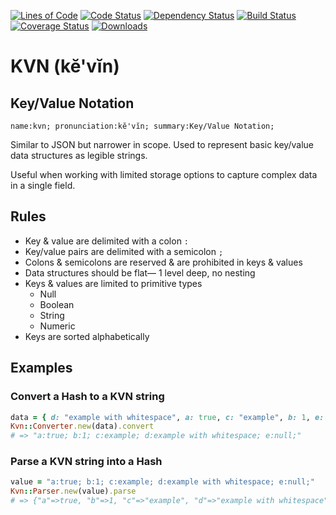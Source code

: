 [![Lines of Code](http://img.shields.io/badge/lines_of_code-147-brightgreen.svg?style=flat)](http://blog.codinghorror.com/the-best-code-is-no-code-at-all/)
[![Code Status](http://img.shields.io/codeclimate/github/hopsoft/kvn.svg?style=flat)](https://codeclimate.com/github/hopsoft/kvn)
[![Dependency Status](http://img.shields.io/gemnasium/hopsoft/kvn.svg?style=flat)](https://gemnasium.com/hopsoft/kvn)
[![Build Status](http://img.shields.io/travis/hopsoft/kvn.svg?style=flat)](https://travis-ci.org/hopsoft/kvn)
[![Coverage Status](https://img.shields.io/coveralls/hopsoft/kvn.svg?style=flat)](https://coveralls.io/r/hopsoft/kvn?branch=master)
[![Downloads](http://img.shields.io/gem/dt/kvn.svg?style=flat)](http://rubygems.org/gems/kvn)

# KVN (kĕ'vĭn)

## Key/Value Notation

```
name:kvn; pronunciation:kĕ'vĭn; summary:Key/Value Notation;
```

Similar to JSON but narrower in scope.
Used to represent basic key/value data structures as legible strings.

Useful when working with limited storage options
to capture complex data in a single field.

## Rules

* Key & value are delimited with a colon `:`
* Key/value pairs are delimited with a semicolon `;`
* Colons & semicolons are reserved & are prohibited in keys & values
* Data structures should be flat&mdash; 1 level deep, no nesting
* Keys & values are limited to primitive types
  * Null
  * Boolean
  * String
  * Numeric
* Keys are sorted alphabetically

## Examples

### Convert a Hash to a KVN string

```ruby
data = { d: "example with whitespace", a: true, c: "example", b: 1, e: nil }
Kvn::Converter.new(data).convert
# => "a:true; b:1; c:example; d:example with whitespace; e:null;"
```

### Parse a KVN string into a Hash

```ruby
value = "a:true; b:1; c:example; d:example with whitespace; e:null;"
Kvn::Parser.new(value).parse
# => {"a"=>true, "b"=>1, "c"=>"example", "d"=>"example with whitespace", "e"=>nil}
```

